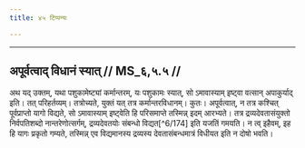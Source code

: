 ```yaml
---
title: ४५ टिप्पन्यः

---
```


[^6/170]: E2: 5,303; E6: 2,172

[^6/171]: E1,6; E2: abhyudi. yāt tenātañcya

[^6/172]: E2: yadi na

[^6/173]: E1,6; E2: prātaretena brāhmaṇaṃ

____________________________________________


## अपूर्वत्वाद् विधानं स्यात् // MS_६,५.५ //

अथ यद् उक्तम्, यथा पशुकामेष्ट्यां कर्मान्तरम्, यः पशुकामः स्यात्, सो ऽमावास्याम् इष्ट्वा वत्सान् अपाकुर्याद् इति। तत् परिहर्तव्यम्। तत्रोच्यते, युक्तं यत् तत्र कर्मान्तरविधानम्। कुतः। अपूर्वत्वात्, न तत्र कश्चित् पूर्वप्राप्तो यागो विद्यते, सो ऽमावास्याम् इष्ट्वेति हि परिसमाप्ते तस्मिन्न् इदम् आरभ्यते। तत्र द्रव्यदेवतासंयुक्तो निर्वपतिशब्दो नान्तरेणोत्सर्गम्, द्रव्यदेवतयोः संबन्धो विद्यत[^6/174] इति यजतिं गमयति। न त्व् इहैवम्, इह हि यागः प्रकृतो गम्यते, तस्मिन्न् एव विद्यमानस्य द्रव्यस्य देवतासंबन्धमात्रं विधीयत इति न दोषो भवति।
